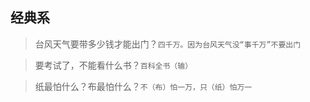 ## 经典系

> 台风天气要带多少钱才能出门？`四千万。因为台风天气没“事千万”不要出门`

> 要考试了，不能看什么书？`百科全书（输）`

> 纸最怕什么？布最怕什么？`不（布）怕一万，只（纸）怕万一`
